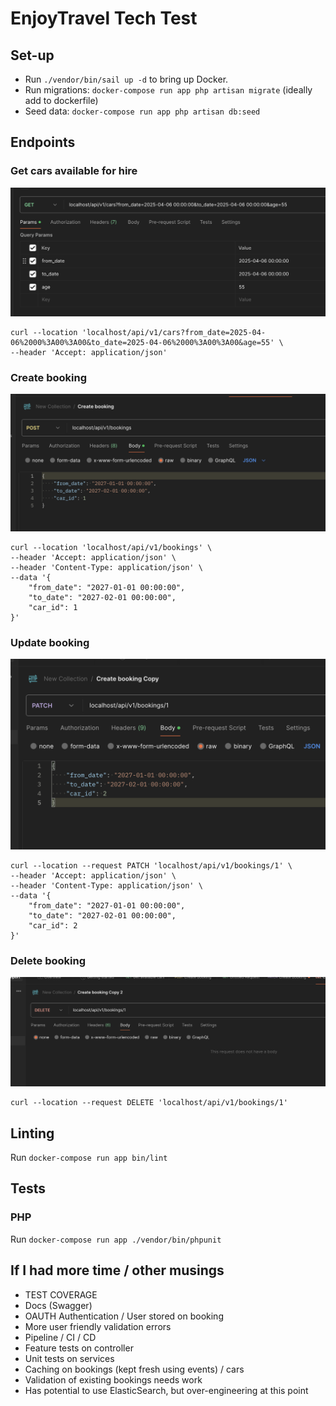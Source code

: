# EnjoyTravel Tech Test
## Set-up
- Run `./vendor/bin/sail up -d` to bring up Docker.
- Run migrations: `docker-compose run app php artisan migrate` (ideally add to dockerfile)
- Seed data: `docker-compose run app php artisan db:seed`

## Endpoints

### Get cars available for hire

![Get available cars](image.png)

```
curl --location 'localhost/api/v1/cars?from_date=2025-04-06%2000%3A00%3A00&to_date=2025-04-06%2000%3A00%3A00&age=55' \
--header 'Accept: application/json'
```

### Create booking

![Create booking](image-1.png)

```
curl --location 'localhost/api/v1/bookings' \
--header 'Accept: application/json' \
--header 'Content-Type: application/json' \
--data '{
    "from_date": "2027-01-01 00:00:00",
    "to_date": "2027-02-01 00:00:00",
    "car_id": 1
}'
```

### Update booking

![Update booking](image-2.png)

```
curl --location --request PATCH 'localhost/api/v1/bookings/1' \
--header 'Accept: application/json' \
--header 'Content-Type: application/json' \
--data '{
    "from_date": "2027-01-01 00:00:00",
    "to_date": "2027-02-01 00:00:00",
    "car_id": 2
}'
```

### Delete booking

![Delete booking](image-3.png)

```
curl --location --request DELETE 'localhost/api/v1/bookings/1'
```

## Linting 
Run `docker-compose run app bin/lint`

## Tests
### PHP
Run `docker-compose run app ./vendor/bin/phpunit`

## If I had more time / other musings
- TEST COVERAGE
- Docs (Swagger)
- OAUTH Authentication / User stored on booking
- More user friendly validation errors
- Pipeline / CI / CD
- Feature tests on controller
- Unit tests on services
- Caching on bookings (kept fresh using events) / cars
- Validation of existing bookings needs work
- Has potential to use ElasticSearch, but over-engineering at this point